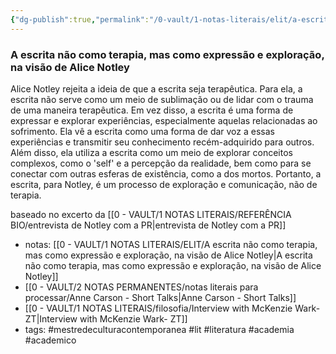 ```yaml
---
{"dg-publish":true,"permalink":"/0-vault/1-notas-literais/elit/a-escrita-nao-como-terapia-mas-como-expressao-e-exploracao-na-visao-de-alice-notley/","tags":["mestredeculturacontemporanea","lit","literatura","academia","academico"],"dgHomeLink":true,"dgShowLocalGraph":true,"dgShowFileTree":true,"dgEnableSearch":true,"noteIcon":""}
---
```


### A escrita não como terapia, mas como expressão e exploração, na visão de Alice Notley
Alice Notley rejeita a ideia de que a escrita seja terapêutica. Para ela, a escrita não serve como um meio de sublimação ou de lidar com o trauma de uma maneira terapêutica. Em vez disso, a escrita é uma forma de expressar e explorar experiências, especialmente aquelas relacionadas ao sofrimento. Ela vê a escrita como uma forma de dar voz a essas experiências e transmitir seu conhecimento recém-adquirido para outros. Além disso, ela utiliza a escrita como um meio de explorar conceitos complexos, como o 'self' e a percepção da realidade, bem como para se conectar com outras esferas de existência, como a dos mortos. Portanto, a escrita, para Notley, é um processo de exploração e comunicação, não de terapia.

baseado no excerto da [[0 - VAULT/1 NOTAS LITERAIS/REFERÊNCIA BIO/entrevista de Notley com a PR\|entrevista de Notley com a PR]]

- notas: [[0 - VAULT/1 NOTAS LITERAIS/ELIT/A escrita não como terapia, mas como expressão e exploração, na visão de Alice Notley\|A escrita não como terapia, mas como expressão e exploração, na visão de Alice Notley]]
- [[0 - VAULT/2 NOTAS PERMANENTES/notas literais para processar/Anne Carson - Short Talks\|Anne Carson - Short Talks]]
- [[0 - VAULT/1 NOTAS LITERAIS/filosofia/Interview with McKenzie Wark- ZT\|Interview with McKenzie Wark- ZT]]
- tags: #mestredeculturacontemporanea #lit #literatura #academia #academico 